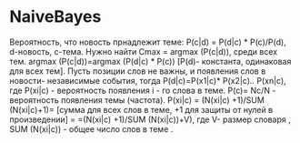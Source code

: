 # NaiveBayes
Вероятность, что новость прнадлежит теме: P(c|d) = P(d|c) * P(c)/P(d), d-новость, c-тема.
Нужно найти Сmax = argmax (P(c|d)), среди всех тем.
argmax (P(c|d))=argmax (P(d|c) * P(c)) [P(d)- константа, одинаковая для всех тем].
Пусть позиции слов не важны, и появления слов в новости- независимые события, тогда
P(d|c)=P(x1|c)* P(x2|c)*..* P(xn|c), где P(xi|c) - вероятность появления i - го слова в теме.
P(c)= Nc/N - вероятность появления темы (частота).
P(xi|c) = (N(xi|c) +1)/SUM (N(xi|c)+1)= [сумма для всех слов в теме, +1 для защиты от нулей в произведении] =
=(N(xi|c) +1)/SUM (N(xi|c))+V), где V- размер словаря , SUM (N(xi|c)) - общее число слов в теме .
